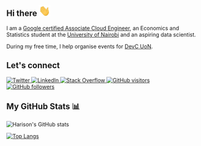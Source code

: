 ## Hi there  <img src="wave.gif" width="30px">

I am a [Google certified Associate Cloud Engineer](https://www.credential.net/9d7c974e-91f5-4ce7-aaa2-7173bfa5af35),
an Economics and Statistics student at the
[University of Nairobi](https://www.uonbi.ac.ke/)
and an aspiring data scientist.

During my free time, I help organise events for
[DevC UoN](https://twitter.com/devcuon).


## Let's connect

<!-- [![Twitter](https://img.shields.io/twitter/follow/harisonmg?&logo=twitter)](https://twitter.com/harisonmg) -->

<!-- [![LinkedIn](https://img.shields.io/badge/LinkedIn-0077B5?logo=linkedin)](https://linkedin.com/in/harisonmg) -->

<!-- [![Stack Overflow](https://img.shields.io/badge/Stack_Overflow-FE7A16?logo=stack-overflow&logoColor=white)](https://stackoverflow.com/users/12899434/harisonmg) -->

<!-- [![GitHub visitors](https://visitor-badge.laobi.icu/badge?page_id=harisonmg)](https://github.com/harisonmg) -->

<!-- [![GitHub followers](https://img.shields.io/github/followers/harisonmg?&logo=github)](https://github.com/harisonmg?tab=followers) -->

<p align="left">
  <a href="https://twitter.com/harisonmg">
    <img src="https://img.shields.io/twitter/follow/harisonmg?&logo=twitter" alt="Twitter">
  </a>

  <a href="https://linkedin.com/in/harisonmg">
    <img src="https://img.shields.io/badge/LinkedIn-0077B5?logo=linkedin" alt="LinkedIn">
  </a>

  <a href="https://stackoverflow.com/users/12899434/harisonmg">
    <img src="https://img.shields.io/badge/Stack_Overflow-FE7A16?logo=stack-overflow&logoColor=white" alt="Stack Overflow">
  </a>

  <a href="https://github.com/harisonmg">
   <img src="https://visitor-badge.laobi.icu/badge?page_id=harisonmg" alt="GitHub visitors">
  </a>
  
  <a href="https://github.com/harisonmg?tab=followers">
    <img src="https://img.shields.io/github/followers/harisonmg?&logo=github" alt="GitHub followers">
  </a>
</p>


## My GitHub Stats 📊
![Harison's GitHub stats](https://github-readme-stats.vercel.app/api?username=harisonmg&show_icons=true&theme=tokyonight)

[![Top Langs](https://github-readme-stats.vercel.app/api/top-langs/?username=harisonmg&layout=compact&theme=tokyonight)](https://github.com/anuraghazra/github-readme-stats)

